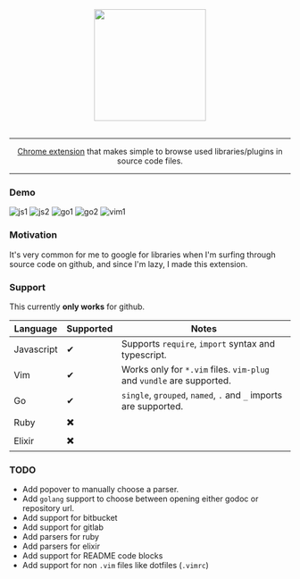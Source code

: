 <div align="center">
  <a href="https://github.com/sebastianvera/nosey">
    <img width="200" heigth="200" src="https://github.com/sebastianvera/nosey/raw/master/assets/noseysquare.png">
  </a>
  <br>
  <br>
  <hr>
  <p>
    <a href="https://chrome.google.com/webstore/detail/nosey/aahegjigldllknbphcibmhcjehnfjoga">Chrome extension</a> that makes simple to browse used libraries/plugins in source code files.
  <p>
  <hr>
</div>

### Demo

![js1](https://github.com/sebastianvera/nosey/blob/master/assets/js1.gif)
![js2](https://github.com/sebastianvera/nosey/blob/master/assets/js2.gif)
![go1](https://github.com/sebastianvera/nosey/blob/master/assets/go1.gif)
![go2](https://github.com/sebastianvera/nosey/blob/master/assets/go2.gif)
![vim1](https://github.com/sebastianvera/nosey/blob/master/assets/vim1.gif)

### Motivation

It's very common for me to google for libraries when I'm surfing through source code on github, and since I'm lazy,
I made this extension.

### Support

This currently **only works** for github.

Language   | Supported | Notes
---        | ---       | ---
Javascript | ✔         | Supports `require`, `import` syntax and typescript.
Vim        | ✔         | Works only for `*.vim` files. `vim-plug` and `vundle` are supported.
Go         | ✔         | `single`, `grouped`, `named`, `.` and `_` imports are supported.
Ruby       | ✖️         |
Elixir     | ✖️         |

### TODO

- Add popover to manually choose a parser.
- Add `golang` support to choose between opening either godoc or repository url. 
- Add support for bitbucket
- Add support for gitlab
- Add parsers for ruby
- Add parsers for elixir
- Add support for README code blocks
- Add support for non `.vim` files like dotfiles (`.vimrc`)
